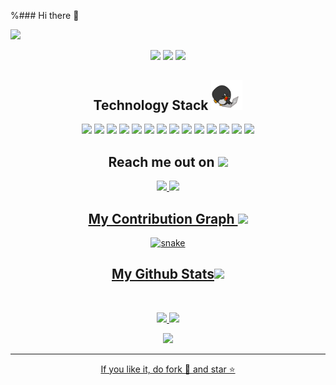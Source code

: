 %### Hi there 👋

<!--
**ayyappadasrajagopal/ayyappadasrajagopal** is a ✨ _special_ ✨ repository because its `README.md` (this file) appears on your GitHub profile.

Here are some ideas to get you started:

🔭 I’m currently working on NCS
- 🌱 I’m currently learning ...
- 👯 I’m looking to collaborate on ...
- 🤔 I’m looking for help with ...
- 💬 Ask me about ...
- 📫 How to reach me: ...
- 😄 Pronouns: ...
- ⚡ Fun fact: ...
-->

<!--  https://ayyappadasrajagopal.github.io/portfolio/  -->
<p align="center">
 
</p align="center">
<img src="https://github.com/ayyappadasrajagopal/ayyappadasrajagopal/blob/main/images/newbg(1).png" />

<p align="center">
 
 <img src="https://badges.pufler.dev/visits/ayyappadasrajagopal/ayyappadasrajagopal"/> 
 <!-- <img src="https://badges.pufler.dev/years/ayyappadasrajagopal"/> -->
 <img src="https://badges.pufler.dev/repos/ayyappadasrajagopal"/>
 <img src="https://badges.pufler.dev/commits/monthly/ayyappadasrajagopal" />

</p>

<!-- <p align="center">

I am currently pursuing my PhD in Electrical Engineering 🎓 at the Indian Institute of Technology, Palakkad, India 🏛, focusing on research in the area of estimation and control within networked control systems under the guidance of Dr. Shaikshavali Chitraganti. I have a Bachelor's degree in Electronics and Communication Engineering 🎓 as well as a Master's degree in Communication Engineering 🎓 from MG University, Kottayam, India 🏛. My research interests encompass estimation in unreliable networks, optimal control systems, advanced robotic system design, and networked control systems ✨. 
I'm a passionate learner who's always willing to learn and work across technologies and domains 💡. I love to explore new technologies and leverage them to solve real-life problems ✨. Apart from that I also love to guide and mentor newbies👨🏻‍💻.
</p>   -->

<h2 align="center">Technology Stack <img src="https://github.com/ayyappadasrajagopal/ayyappadasrajagopal/blob/main/images/laptop.gif" width="50"></h2>

<p align="center">
 <img src="https://img.shields.io/badge/C-00599C?style=flat-square&logo=c&logoColor=white"/>
<img src="https://img.shields.io/badge/-java-E34A86?style=flat-square&logo=java"/>
<img src="https://img.shields.io/badge/-C++-00599C?style=flat-square&logo=c"/>
<img src="https://img.shields.io/badge/-HTML5-E34F26?style=flat-square&logo=html5&logoColor=white"/>
<img src="https://img.shields.io/badge/-CSS3-1572B6?style=flat-square&logo=css3"/>
<img src="https://img.shields.io/badge/-Bootstrap-563D7C?style=flat-square&logo=bootstrap"/>
<img src="https://img.shields.io/badge/-Heroku-430098?style=flat-square&logo=heroku"/>
<img src="https://img.shields.io/badge/-JavaScript-black?style=flat-square&logo=javascript"/>
<img src="https://img.shields.io/badge/-Nodejs-black?style=flat-square&logo=Node.js"/>
<img src="https://img.shields.io/badge/-React-black?style=flat-square&logo=react"/>
<img src="https://img.shields.io/badge/-MongoDB-black?style=flat-square&logo=mongodb"/>
<img src="https://img.shields.io/badge/-MySQL-black?style=flat-square&logo=mysql"/>
<img src="https://img.shields.io/badge/-Git-black?style=flat-square&logo=git"/>
<img src="https://img.shields.io/badge/-GitHub-black?style=flat-square&logo=github"/>
</p>

<h2 align="center">Reach me out on <img src="https://media0.giphy.com/media/jqNPzdTTxQfOgOqpO4/source.gif" width="50"></h2>

<p align="center">
<!-- <img src="https://img.shields.io/badge/-ayyappadas-purple?style=flat-square&logo=instagram&logoColor=white&link=https://www.instagram.com/ayyappadas.rajagopal"/> -->
<a href="mailto: ayyappadas.r.nair@gmail.com">
 <img src="https://img.shields.io/badge/-ayyappadas?style=flat-square&logo=Gmail&logoColor=white&link=mailto:ayyappadaspr307@gmail.com"/>
</a>
<a href="https://www.linkedin.com/in/ayyappadas-rajagopal-48723355/">
 <img src="https://img.shields.io/badge/-ayyappadasrajagopal-blue?style=flat-square&logo=Linkedin&logoColor=white&link=https://www.linkedin.com/in/ayyappadas-rajagopal-48723355/"/>
</p>


<h2 align="center">
  My Contribution Graph <img src="https://media.giphy.com/media/xUA7aZeLE2e0P7Znz2/giphy.gif" width="50">
</h2>
<p align="center">
  <img src="https://github.com/ayyappadasrajagopal/ayyappadasrajagopal/raw/output/github-contribution-grid-snake.svg" alt="snake"></center>
</p>

<h2 align="center">
  My Github Stats<img src="https://media.giphy.com/media/VgCDAzcKvsR6OM0uWg/giphy.gif" width="50">
</h2>
<br>

<p align = "center">
  <img  src = "https://github-readme-stats.vercel.app/api?username=ayyappadasrajagopal&show_icons=true&theme=radical&line_height=27">
  <img src = "https://github-readme-stats.vercel.app/api/top-langs/?username=ayyappadasrajagopal&hide=html,css,java,shaderlab,kotlin,hlsl&theme=radical">
</p>

<p align = "center">
 <img  src="https://github-readme-streak-stats.herokuapp.com/?user=ayyappadasrajagopal&show_icons=true&locale=en&layout=compact&theme=radical&line_height=0" />
</p> 

<hr>
<p align="center">If you like it, do fork 🍴 and star ⭐</p>

